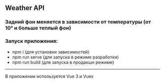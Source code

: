 ## Weather API

### Задний фон меняется в зависимости от температуры (от 10° и больше теплый фон)

### Запуск приложения:

- npm i (для установки зависимостей)
- npm run serve (для запуска в режиме разработки)
- npm run build (для запуска в продакшн режиме)

---

В приложении используется Vue 3 и Vuex
